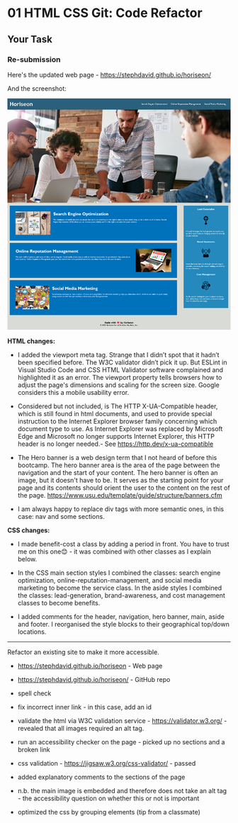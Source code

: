 # 01 HTML CSS Git: Code Refactor

## Your Task

### Re-submission

Here's the updated web page - https://stephdavid.github.io/horiseon/

And the screenshot:

<img src="horiseon.png" alt="horiseon webpage">


**HTML changes:**

* I added the viewport meta tag. Strange that I didn’t spot that it hadn’t been specified before. The W3C validator didn’t pick it up. But ESLint in Visual Studio Code and CSS HTML Validator software complained and highlighted it as an error. The viewport property tells browsers how to adjust the page's dimensions and scaling for the screen size. Google considers this a mobile usability error.

* Considered but not included, is The HTTP X-UA-Compatible header, which is still found in html documents, and used to provide special instruction to the Internet Explorer browser family concerning which document type to use. As Internet Explorer was replaced by Microsoft Edge and Microsoft no longer supports Internet Explorer, this HTTP header is no longer needed.- See https://http.dev/x-ua-compatible

* The Hero banner is a web design term that I not heard of before this bootcamp. The hero banner area is the area of the page between the navigation and the start of your content. The hero banner is often an image, but it doesn't have to be. It serves as the starting point for your page and its contents should orient the user to the content on the rest of the page.  https://www.usu.edu/template/guide/structure/banners.cfm 

* I am always happy to replace div tags with more semantic ones, in this case: nav and some sections.

**CSS changes:**

* I made benefit-cost a class by adding a period in front. You have to trust me on this one😊 - it was combined with other classes as I explain below.

* In the CSS main section styles I combined the classes: search engine optimization, online-reputation-management, and social media marketing to become the service class. In the aside styles I combined the classes: lead-generation, brand-awareness, and cost management classes to become benefits. 

* I added comments for the header, navigation, hero banner, main, aside and footer. I reorganised the style blocks to their geographical top/down locations.

---

Refactor an existing site to make it more accessible.

- https://stephdavid.github.io/horiseon - Web page

- https://stephdavid.github.io/horiseon/ - GitHub repo

- spell check

- fix incorrect inner link - in this case, add an id

- validate the html via W3C validation service - https://validator.w3.org/ - revealed that all images required an alt tag.

- run an accessibility checker on the page - picked up no sections and a broken link

- css validation - https://jigsaw.w3.org/css-validator/ - passed

- added explanatory comments to the sections of the page

- n.b. the main image is embedded and therefore does not take an alt tag - the accessibility question on whether this or not is important
  
- optimized the css by grouping elements (tip from a classmate)
